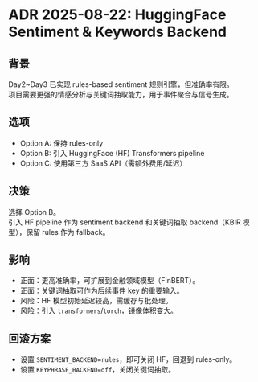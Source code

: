 # ADR 2025-08-22: HuggingFace Sentiment & Keywords Backend

## 背景

Day2~Day3 已实现 rules-based sentiment 规则引擎，但准确率有限。  
项目需要更强的情感分析与关键词抽取能力，用于事件聚合与信号生成。

## 选项

- Option A: 保持 rules-only
- Option B: 引入 HuggingFace (HF) Transformers pipeline
- Option C: 使用第三方 SaaS API（需额外费用/延迟）

## 决策

选择 Option B。  
引入 HF pipeline 作为 sentiment backend 和关键词抽取 backend（KBIR 模型），保留 rules 作为 fallback。

## 影响

- 正面：更高准确率，可扩展到金融领域模型（FinBERT）。
- 正面：关键词抽取可作为后续事件 key 的重要输入。
- 风险：HF 模型初始延迟较高，需缓存与批处理。
- 风险：引入 `transformers`/`torch`，镜像体积变大。

## 回滚方案

- 设置 `SENTIMENT_BACKEND=rules`，即可关闭 HF，回退到 rules-only。
- 设置 `KEYPHRASE_BACKEND=off`，关闭关键词抽取。
